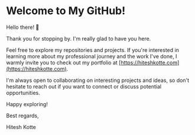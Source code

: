 # Welcome to My GitHub!

Hello there! 👋

Thank you for stopping by. I'm really glad to have you here.

Feel free to explore my repositories and projects. If you're interested in learning more about my professional journey and the work I've done, I warmly invite you to check out my portfolio at [https://hiteshkotte.com](https://hiteshkotte.com).

I'm always open to collaborating on interesting projects and ideas, so don't hesitate to reach out if you want to connect or discuss potential opportunities.

Happy exploring!

Best regards,

Hitesh Kotte

